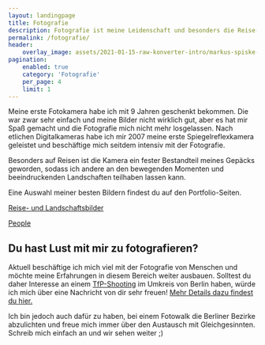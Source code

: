 ```yaml
---
layout: landingpage
title: Fotografie
description: Fotografie ist meine Leidenschaft und besonders die Reise- und Landschaftsfotografie hat es mir angetan.
permalink: /fotografie/
header:
    overlay_image: assets/2021-01-15-raw-konverter-intro/markus-spiske-nfwBWcaFAYg-unsplash.jpg
pagination:
    enabled: true
    category: 'Fotografie'
    per_page: 4
    limit: 1
---
```


<div class="p-4 bg-gray-100 text-gray-700">
  <div class="container p-4 my-4 text-base sm:text-lg md:text-xl">
    <p class="mb-4">
    Meine erste Fotokamera habe ich mit 9 Jahren geschenkt bekommen. 
    Die war zwar sehr einfach und meine Bilder nicht wirklich gut, aber es hat mir Spaß gemacht und die Fotografie mich nicht mehr losgelassen. 
    Nach etlichen Digitalkameras habe ich mir 2007 meine erste Spiegelreflexkamera geleistet und beschäftige mich seitdem intensiv mit der Fotografie.
    </p>
    <p class="mb-4">
    Besonders auf Reisen ist die Kamera ein fester Bestandteil meines Gepäcks geworden, 
    sodass ich andere an den bewegenden Momenten und beeindruckenden Landschaften teilhaben lassen kann.
    </p>
    <p class="mb-4">
    Eine Auswahl meiner besten Bildern findest du auf den Portfolio-Seiten.
    </p>
    <p class="mb-4"><a href="/portfolio-landscape/" class="btn">Reise- und Landschaftsbilder</a></p>
    <p><a href="/portfolio-people/" class="btn">People</a></p>
    <h2 class="mb-6 mt-12">Du hast Lust mit mir zu fotografieren?</h2>
    <p class="mb-4">
    Aktuell beschäftige ich mich viel mit der Fotografie von Menschen und möchte meine Erfahrungen in diesem Bereich weiter ausbauen. 
    Solltest du daher Interesse an einem <a href="/tfp-shooting/" class="text-red-900">TfP-Shooting</a> im Umkreis von Berlin haben, würde ich mich über eine Nachricht von dir sehr freuen!
    <a href="/tfp-shooting/" class="text-red-900">Mehr Details dazu findest du hier.</a>
    </p>
    <p>
    Ich bin jedoch auch dafür zu haben, bei einem Fotowalk die Berliner Bezirke abzulichten und freue mich immer über den Austausch mit Gleichgesinnten. 
    Schreib mich einfach an und wir sehen weiter ;)
    </p>
  </div>
</div>
